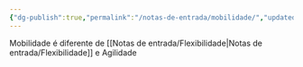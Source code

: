```yaml
---
{"dg-publish":true,"permalink":"/notas-de-entrada/mobilidade/","updated":"2024-08-27T18:18:32.748-03:00"}
---
```


Mobilidade é diferente de [[Notas de entrada/Flexibilidade\|Notas de entrada/Flexibilidade]] e Agilidade
